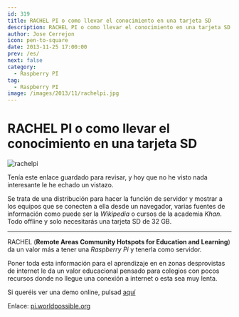 ```yaml
---
id: 319
title: RACHEL PI o como llevar el conocimiento en una tarjeta SD
description: RACHEL PI o como llevar el conocimiento en una tarjeta SD
author: Jose Cerrejon
icon: pen-to-square
date: 2013-11-25 17:00:00
prev: /es/
next: false
category:
  - Raspberry PI
tag:
  - Raspberry PI
image: /images/2013/11/rachelpi.jpg
---
```


# RACHEL PI o como llevar el conocimiento en una tarjeta SD

![rachelpi](/images/2013/11/rachelpi.jpg)

Tenía este enlace guardado para revisar, y hoy que no he visto nada interesante le he echado un vistazo.

Se trata de una distribución para hacer la función de servidor y mostrar a los equipos que se conecten a ella desde un navegador, varias fuentes de información como puede ser la *Wikipedia* o cursos de la academia *Khan*. Todo offline y solo necesitarás una tarjeta SD de 32 GB.

- - -
RACHEL (**Remote Areas Community Hotspots for Education and Learning**) da un valor más a tener una *Raspberry Pi* y tenerla como servidor.

Poner toda esta información para el aprendizaje en en zonas desprovistas de internet le da un valor educacional pensado para colegios con pocos recursos donde no llegue una conexión a internet o esta sea muy lenta.

Si queréis ver una demo online, pulsad [aquí](http://rachel.worldpossible.org)

Enlace: [pi.worldpossible.org](http://pi.worldpossible.org/howto.html)